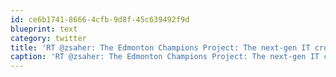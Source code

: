 ```yaml
---
id: ce6b1741-8666-4cfb-9d8f-45c639492f9d
blueprint: text
category: twitter
title: 'RT @zsaher: The Edmonton Champions Project: The next-gen IT crowd is truly getting it together blogs.canoe.ca/hicksonsix/gen… via @AddThis #yeg'
caption: 'RT @zsaher: The Edmonton Champions Project: The next-gen IT crowd is truly getting it together <a href="http://blogs.canoe.ca/hicksonsix/general/the-edmonton-champions-project-the-next-gen-it-crowd-is-truly-getting-it-together/?sms_ss=twitter&amp;at_xt=4d95708b52cbda4d,0" title="http://blogs.canoe.ca/hicksonsix/general/the-edmonton-champions-project-the-next-gen-it-crowd-is-truly-getting-it-together/?sms_ss=twitter&amp;at_xt=4d95708b52cbda4d,0" class="link link_untco">blogs.canoe.ca/hicksonsix/gen…</a> via @AddThis <span class="hashtag hashtag_local">#<a href="http://tweettemp.darylchymko.ca/?tag=yeg">yeg</a>'
---
```

